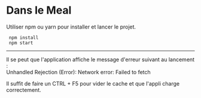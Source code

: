 # Dans le Meal

Utiliser npm ou yarn pour installer et lancer le projet.
```
 npm install
 npm start
```
---------------------------------
Il se peut que l'application affiche le message d'erreur suivant au lancement :   
Unhandled Rejection (Error): Network error: Failed to fetch   

Il suffit de faire un CTRL + F5 pour vider le cache et que l'appli charge correctement.
